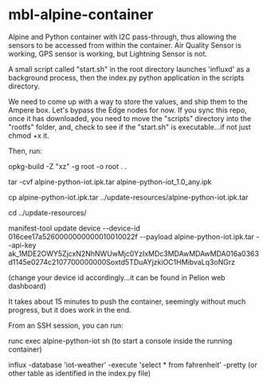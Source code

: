 # mbl-alpine-container

Alpine and Python container with I2C pass-through, thus allowing the sensors to be accessed from within the container.  Air Quality Sensor is working, GPS sensor is working, but Lightning Sensor is not.

A small script called "start.sh" in the root directory launches 'influxd' as a background process, then the index.py python application in the scripts directory.

We need to come up with a way to store the values, and ship them to the Ampere box.  Let's bypass the Edge nodes for now.  If you sync this repo, once it has downloaded, you need to move the "scripts" directory into the "rootfs" folder, and, check to see if the "start.sh" is executable...if not just chmod +x it.

 Then, run:
 
 opkg-build -Z "xz" -g root -o root . .

 tar -cvf alpine-python-iot.ipk.tar alpine-python-iot_1.0_any.ipk

 cp alpine-python-iot.ipk.tar ../update-resources/alpine-python-iot.ipk.tar

 cd ../update-resources/
 
 manifest-tool update device --device-id 016cee17a5260000000000010010022f --payload alpine-python-iot.ipk.tar --api-key ak_1MDE2OWY5ZjcxN2NhNWUwMjc0YzIxMDc3MDAwMDAwMDA016a0363d1145e0274c2107700000000Soxtd5TDuAYjzkiOC1HMibvaLq3oNGrz
 
 (change your device id accordingly...it can be found in Pelion web dashboard)
 
 It takes about 15 minutes to push the container, seemingly without much progress, but it does work in the end.
 
 From an SSH session, you can run:

 runc exec alpine-python-iot sh  (to start a console inside the running container)
 
 influx -database 'iot-weather' -execute 'select * from fahrenheit' -pretty  (or other table as identified in the index.py file)
